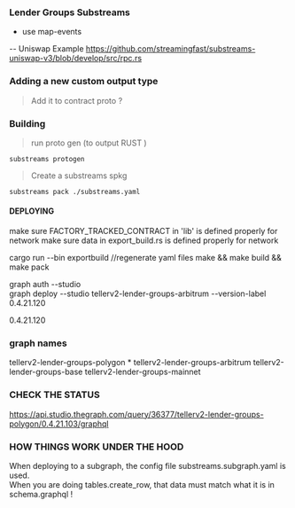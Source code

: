 ### Lender Groups Substreams




- use map-events 


-- Uniswap Example 
https://github.com/streamingfast/substreams-uniswap-v3/blob/develop/src/rpc.rs



### Adding a new custom output type 

> Add it to contract proto ? 





### Building 

> run proto gen (to output RUST ) 


```
substreams protogen 
```



> Create a substreams spkg 

```
substreams pack ./substreams.yaml
```


#### DEPLOYING 



make sure FACTORY_TRACKED_CONTRACT in 'lib'  is defined properly for network 
make sure data in export_build.rs is defined properly for network 


cargo run --bin exportbuild   //regenerate yaml files 
make && make build && make pack 


graph auth --studio  
 graph deploy --studio tellerv2-lender-groups-arbitrum --version-label 0.4.21.120
 
 0.4.21.120





### graph names 

tellerv2-lender-groups-polygon  *
tellerv2-lender-groups-arbitrum 
tellerv2-lender-groups-base 
tellerv2-lender-groups-mainnet 






 ### CHECK THE STATUS 

 https://api.studio.thegraph.com/query/36377/tellerv2-lender-groups-polygon/0.4.21.103/graphql





 ### HOW THINGS WORK UNDER THE HOOD

 When deploying to a subgraph, the config file  substreams.subgraph.yaml is used.  
 When you are doing tables.create_row,  that data must match what it is in  schema.graphql ! 